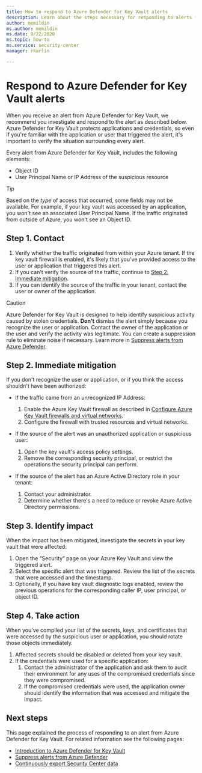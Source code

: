 ```yaml
---
title: How to respond to Azure Defender for Key Vault alerts
description: Learn about the steps necessary for responding to alerts from Azure Defender for Key Vault.
author: memildin
ms.author: memildin
ms.date: 9/22/2020
ms.topic: how-to
ms.service: security-center
manager: rkarlin

---
```


# Respond to Azure Defender for Key Vault alerts
When you receive an alert from Azure Defender for Key Vault, we recommend you investigate and respond to the alert as described below. Azure Defender for Key Vault protects applications and credentials, so even if you're familiar with the application or user that triggered the alert, it's important to verify the situation surrounding every alert.  

Every alert from Azure Defender for Key Vault, includes the following elements:

- Object ID
- User Principal Name or IP Address of the suspicious resource

> [!TIP]
> Based on the *type* of access that occurred, some fields may not be available. For example, if your key vault was accessed by an application, you won't see an associated User Principal Name. If the traffic originated from outside of Azure, you won't see an Object ID.

## Step 1. Contact

1. Verify whether the traffic originated from within your Azure tenant. If the key vault firewall is enabled, it's likely that you've provided access to the user or application that triggered this alert.
1. If you can't verify the source of the traffic, continue to [Step 2. Immediate mitigation](#step-2-immediate-mitigation).
1. If you can identify the source of the traffic in your tenant, contact the user or owner of the application. 

> [!CAUTION]
> Azure Defender for Key Vault is designed to help identify suspicious activity caused by stolen credentials. **Don't** dismiss the alert simply because you recognize the user or application. Contact the owner of the application or the user and verify the activity was legitimate. You can create a suppression rule to eliminate noise if necessary. Learn more in [Suppress alerts from Azure Defender](alerts-suppression-rules.md).


## Step 2. Immediate mitigation 
If you don't recognize the user or application, or if you think the access shouldn't have been authorized:

- If the traffic came from an unrecognized IP Address:
    1. Enable the Azure Key Vault firewall as described in [Configure Azure Key Vault firewalls and virtual networks](../key-vault/general/network-security.md).
    1. Configure the firewall with trusted resources and virtual networks.

- If the source of the alert was an unauthorized application or suspicious user:
    1. Open the key vault's access policy settings.
    1. Remove the corresponding security principal, or restrict the operations the security principal can perform.  

- If the source of the alert has an Azure Active Directory role in your tenant:
    1. Contact your administrator.
    1. Determine whether there's a need to reduce or revoke Azure Active Directory permissions.

## Step 3. Identify impact 
When the impact has been mitigated, investigate the secrets in your key vault that were affected:
1. Open the “Security” page on your Azure Key Vault and view the triggered alert.
1. Select the specific alert that was triggered.
    Review the list of the secrets that were accessed and the timestamp.
1. Optionally, if you have key vault diagnostic logs enabled, review the previous operations for the corresponding caller IP, user principal, or object ID.  

## Step 4. Take action 
When you've compiled your list of the secrets, keys, and certificates that were accessed by the suspicious user or application, you should rotate those objects immediately.

1. Affected secrets should be disabled or deleted from your key vault.
1. If the credentials were used for a specific application:
    1. Contact the administrator of the application and ask them to audit their environment for any uses of the compromised credentials since they were compromised.
    1. If the compromised credentials were used, the application owner should identify the information that was accessed and mitigate the impact.


## Next steps

This page explained the process of responding to an alert from Azure Defender for Key Vault. For related information see the following pages:

- [Introduction to Azure Defender for Key Vault](defender-for-key-vault-introduction.md)
- [Suppress alerts from Azure Defender](alerts-suppression-rules.md)
- [Continuously export Security Center data](continuous-export.md)